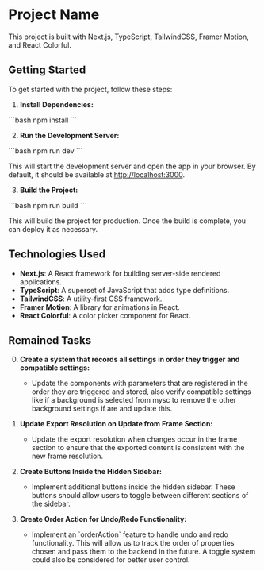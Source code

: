 
# Project Name

This project is built with Next.js, TypeScript, TailwindCSS, Framer Motion, and React Colorful.

## Getting Started

To get started with the project, follow these steps:

1. **Install Dependencies:**

\`\`\`bash
npm install
\`\`\`

2. **Run the Development Server:**

\`\`\`bash
npm run dev
\`\`\`

This will start the development server and open the app in your browser. By default, it should be available at [http://localhost:3000](http://localhost:3000).

3. **Build the Project:**

\`\`\`bash
npm run build
\`\`\`

This will build the project for production. Once the build is complete, you can deploy it as necessary.

## Technologies Used

- **Next.js**: A React framework for building server-side rendered applications.
- **TypeScript**: A superset of JavaScript that adds type definitions.
- **TailwindCSS**: A utility-first CSS framework.
- **Framer Motion**: A library for animations in React.
- **React Colorful**: A color picker component for React.

## Remained Tasks
0. **Create a system that records all settings in order they trigger and compatible settings:**
   - Update the components with parameters that are registered in the order they are triggered and stored, also verify compatible settings like if a background is selected from mysc to remove the other background settings if are and update this.

1. **Update Export Resolution on Update from Frame Section:**
   - Update the export resolution when changes occur in the frame section to ensure that the exported content is consistent with the new frame resolution.

2. **Create Buttons Inside the Hidden Sidebar:**
   - Implement additional buttons inside the hidden sidebar. These buttons should allow users to toggle between different sections of the sidebar.

3. **Create Order Action for Undo/Redo Functionality:**
   - Implement an \`orderAction\` feature to handle undo and redo functionality. This will allow us to track the order of properties chosen and pass them to the backend in the future. A toggle system could also be considered for better user control.

